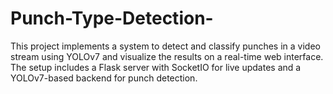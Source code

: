 # Punch-Type-Detection-
This project implements a system to detect and classify punches in a video stream using YOLOv7 and visualize the results on a real-time web interface. The setup includes a Flask server with SocketIO for live updates and a YOLOv7-based backend for punch detection.
